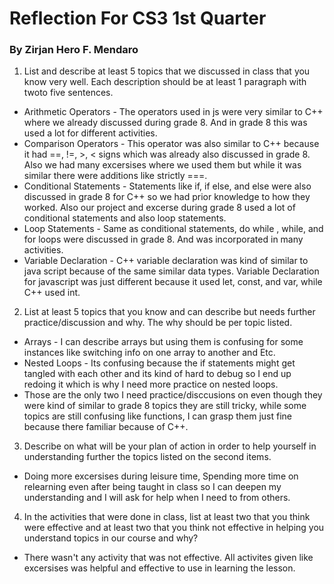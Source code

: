 # Reflection For CS3 1st Quarter
### By Zirjan Hero F. Mendaro

1. List and describe at least 5 topics that we discussed in class that you know very well. Each description should be at least 1 paragraph with twoto five sentences.
* Arithmetic Operators - The operators used in js were very similar to C++ where we already discussed during grade 8. And in grade 8 this was used a lot for different activities.
* Comparison Operators - This operator was also similar to C++ because it had ==, !=, >, < signs which was already also discussed in grade 8. Also we had many excersises where we used them but while it was similar there were additions like strictly ===.
* Conditional Statements - Statements like if, if else, and else were also discussed in grade 8 for C++ so we had prior knowledge to how they worked. Also our project and excerse during grade 8 used a lot of conditional statements and also loop statements.
* Loop Statements - Same as conditional statements, do while , while, and for loops were discussed in grade 8. And was incorporated in many activities.
* Variable Declaration - C++ variable declaration was kind of similar to java script because of the same similar data types. Variable Declaration for javascript was just different because it used let, const, and var, while C++ used int.

2. List at least 5 topics that you know and can describe but needs further practice/discussion and why.  The why should be per topic listed.  
* Arrays - I can describe arrays but using them is confusing for some instances like switching info on one array to another and Etc.
* Nested Loops - Its confusing because the if statements might get tangled with each other and its kind of hard to debug so I end up redoing it which is why I need more practice on nested loops.
* Those are the only two I need practice/disccusions on even though they were kind of similar to grade 8 topics they are still tricky, while some topics are still confusing like functions, I can grasp them just fine because there familiar because of C++.

3. Describe on what will be your plan of action in order to help yourself in understanding further the topics listed on the second items.
* Doing more excersises during leisure time, Spending more time on relearning even after being taught in class so I can deepen my understanding and I will ask for help when I need to from others.

4. In the activities that were done in class, list at least two that you think were effective and at least two that you think not effective in helping you understand topics in our course and why?
* There wasn't any activity that was not effective. All activites given like excersises was helpful and effective to use in learning the lesson.

